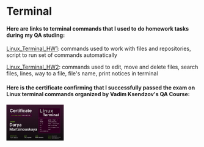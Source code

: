 # Terminal
#### Here are links to terminal commands that I used to do homework tasks during my QA studing:

<a href="https://github.com/DariaMartinovskaya/Terminal/blob/main/Linux_Terminal_HW1.md" target="_blank">Linux_Terminal_HW1</a>: commands used to work with files and repositories, script to run set of commands automatically

<a href="https://github.com/DariaMartinovskaya/Terminal/blob/main/Linux_Terminal_HW2.md" target="_blank">Linux_Terminal_HW2</a>: commands used to edit, move and delete files, search files, lines, way to a file, file's name, print notices in terminal

#### Here is the certificate confirming that I successfully passed the exam on Linux terminal commands organized by Vadim Ksendzov's QA Course: 
<div>
<a href="https://github.com/DariaMartinovskaya/Certificates_and_References/blob/main/Certificate_Darya%20Martsinouskaya_Terminal.png" target="_blank" rel="noreferrer"><img src="https://github.com/DariaMartinovskaya/Certificates_and_References/blob/main/Certificate_Darya%20Martsinouskaya_Terminal.png" alt="Terminal" width="150"></a>
